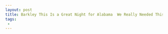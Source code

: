```yaml
---
layout: post
title: Barkley This Is a Great Night for Alabama  We Really Needed This
tags:
 -
---
```


